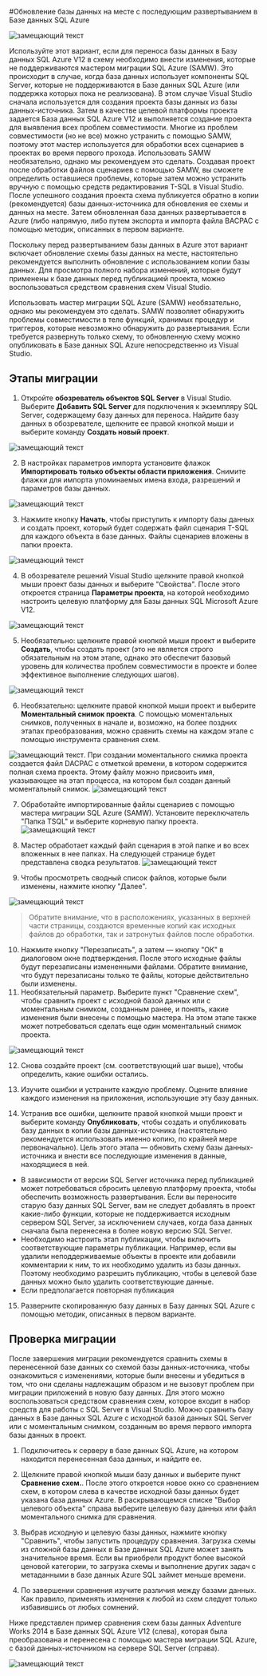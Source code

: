 <properties 
   pageTitle="Миграция с помощью Visual Studio и SSDT" 
   description="База данных SQL Microsoft Azure, перенос базы данных, импорт базы данных, экспорт базы данных, мастер миграции" 
   services="sql-database" 
   documentationCenter="" 
   authors="pehteh" 
   manager="jeffreyg" 
   editor="monicar"/>

<tags
   ms.service="sql-database"
   ms.devlang="NA"
   ms.topic="article"
   ms.tgt_pltfrm="NA"
   ms.workload="data-management" 
   ms.date="04/14/2015"
   ms.author="pehteh"/>

#Обновление базы данных на месте с последующим развертыванием в Базе данных SQL Azure

![замещающий текст](./media/sql-database-migrate-visualstudio-ssdt/01VSSSDTDiagram.png)

Используйте этот вариант, если для переноса базы данных в Базу данных SQL Azure V12 в схему необходимо внести изменения, которые не поддерживаются мастером миграции SQL Azure (SAMW). Это происходит в случае, когда база данных использует компоненты SQL Server, которые не поддерживаются в Базе данных SQL Azure (или поддержка которых пока не реализована). В этом случае Visual Studio сначала используется для создания проекта базы данных из базы данных-источника. Затем в качестве целевой платформы проекта задается База данных SQL Azure V12 и выполняется создание проекта для выявления всех проблем совместимости. Многие из проблем совместимости (но не все) можно устранить с помощью SAMW, поэтому этот мастер используется для обработки всех сценариев в проектах во время первого прохода. Использовать SAMW необязательно, однако мы рекомендуем это сделать. Создавая проект после обработки файлов сценариев с помощью SAMW, вы сможете определить оставшиеся проблемы, которые затем можно устранить вручную с помощью средств редактирования T-SQL в Visual Studio. После успешного создания проекта схема публикуется обратно в копии (рекомендуется) базы данных-источника для обновления ее схемы и данных на месте. Затем обновленная база данных развертывается в Azure (либо напрямую, либо путем экспорта и импорта файла BACPAC с помощью методик, описанных в первом варианте.
 
Поскольку перед развертыванием базы данных в Azure этот вариант включает обновление схемы базы данных на месте, настоятельно рекомендуется выполнить обновление с использованием копии базы данных. Для просмотра полного набора изменений, которые будут применены к базе данных перед публикацией проекта, можно воспользоваться средством сравнения схем Visual Studio.

Использовать мастер миграции SQL Azure (SAMW) необязательно, однако мы рекомендуем это сделать. SAMW позволяет обнаружить проблемы совместимости в теле функций, хранимых процедур и триггеров, которые невозможно обнаружить до развертывания. Если требуется развернуть только схему, то обновленную схему можно опубликовать в Базе данных SQL Azure непосредственно из Visual Studio.

## Этапы миграции

1.	Откройте **обозреватель объектов SQL Server** в Visual Studio. Выберите **Добавить SQL Server** для подключения к экземпляру SQL Server, содержащему базу данных для переноса. Найдите базу данных в обозревателе, щелкните ее правой кнопкой мыши и выберите команду **Создать новый проект**. 

![замещающий текст](./media/sql-database-migrate-visualstudio-ssdt/02MigrateSSDT.png)

2.	В настройках параметров импорта установите флажок **Импортировать только объекты области приложения**. Снимите флажки для импорта упоминаемых имена входа, разрешений и параметров базы данных.

![замещающий текст](./media/sql-database-migrate-visualstudio-ssdt/03MigrateSSDT.png)

3.	Нажмите кнопку **Начать**, чтобы приступить к импорту базы данных и создать проект, который будет содержать файл сценария T-SQL для каждого объекта в базе данных. Файлы сценариев вложены в папки проекта.

![замещающий текст](./media/sql-database-migrate-visualstudio-ssdt/04MigrateSSDT.png)

4.	В обозревателе решений Visual Studio щелкните правой кнопкой мыши проект базы данных и выберите "Свойства". После этого откроется страница **Параметры проекта**, на которой необходимо настроить целевую платформу для Базы данных SQL Microsoft Azure V12.

![замещающий текст](./media/sql-database-migrate-visualstudio-ssdt/05MigrateSSDT.png)

5.	Необязательно: щелкните правой кнопкой мыши проект и выберите **Создать**, чтобы создать проект (это не является строго обязательным на этом этапе, однако это обеспечит базовый уровень для количества проблем совместимости в проекте и более эффективное выполнение следующих шагов).

![замещающий текст](./media/sql-database-migrate-visualstudio-ssdt/06MigrateSSDT.png)

6.	Необязательно: щелкните правой кнопкой мыши проект и выберите **Моментальный снимок проекта**. С помощью моментальных снимков, полученных в начале и, возможно, на более поздних этапах преобразования, можно сравнить схемы на каждом этапе с помощью инструмента сравнения схем.

![замещающий текст](./media/sql-database-migrate-visualstudio-ssdt/07MigrateSSDT.png). При создании моментального снимка проекта создается файл DACPAC с отметкой времени, в котором содержится полная схема проекта. Этому файлу можно присвоить имя, указывающее на этап процесса, на котором был создан данный моментальный снимок. ![замещающий текст](./media/sql-database-migrate-visualstudio-ssdt/08MigrateSSDT.png)

7.	Обработайте импортированные файлы сценариев с помощью мастера миграции SQL Azure (SAMW). Установите переключатель "Папка TSQL" и выберите корневую папку проекта. ![замещающий текст](./media/sql-database-migrate-visualstudio-ssdt/09MigrateSSDT.png)

8.	Мастер обработает каждый файл сценария в этой папке и во всех вложенных в нее папках. На следующей странице будет представлена сводка результатов. ![замещающий текст](./media/sql-database-migrate-visualstudio-ssdt/10MigrateSSDT.png)
9.	Чтобы просмотреть сводный список файлов, которые были изменены, нажмите кнопку "Далее". 

![замещающий текст](./media/sql-database-migrate-visualstudio-ssdt/11MigrateSSDT.png)

>Обратите внимание, что в расположениях, указанных в верхней части страницы, создаются временные копий как исходных файлов до обработки, так и затронутых файлов после обработки.

10.	Нажмите кнопку "Перезаписать", а затем — кнопку "ОК" в диалоговом окне подтверждения. После этого исходные файлы будут перезаписаны измененными файлами. Обратите внимание, что будут перезаписаны только те файлы, которые действительно были изменены.
11.	Необязательный параметр. Выберите пункт "Сравнение схем", чтобы сравнить проект с исходной базой данных или с моментальным снимком, созданным ранее, и понять, какие изменения были внесены с помощью мастера. На этом этапе также может потребоваться сделать еще один моментальный снимок проекта. 

![замещающий текст](./media/sql-database-migrate-visualstudio-ssdt/12MigrateSSDT.png)

12.	Снова создайте проект (см. соответствующий шаг выше), чтобы определить, какие ошибки остались.

13.	Изучите ошибки и устраните каждую проблему. Оцените влияние каждого изменения на приложения, использующие эту базу данных.

14.	Устранив все ошибки, щелкните правой кнопкой мыши проект и выберите команду **Опубликовать**, чтобы создать и опубликовать базу данных в копии базы данных-источника (настоятельно рекомендуется использовать именно копию, по крайней мере первоначально). Цель этого этапа — обновить схему базы данных-источника и внести все последующие изменения в данные, находящиеся в ней.
- В зависимости от версии SQL Server источника перед публикацией может потребоваться сбросить целевую платформу проекта, чтобы обеспечить возможность развертывания. Если вы переносите старую базу данных SQL Server, вам не следует добавлять в проект какие-либо функции, которые не поддерживается исходным сервером SQL Server, за исключением случаев, когда база данных сначала была перенесена в более новую версию SQL Server. 
- Необходимо настроить этап публикации, чтобы включить соответствующие параметры публикации. Например, если вы удалили неподдерживаемые объекты в проекте или добавили комментарии к ним, то их необходимо удалить из базы данных. Поэтому необходимо разрешить публикацию, чтобы в целевой базе данных можно было удалить соответствующие данные. 
- Если предполагается повторная публикация 

15.	Разверните скопированную базу данных в Базу данных SQL Azure с помощью методик, описанных в первом варианте.

## Проверка миграции

После завершения миграции рекомендуется сравнить схемы в перенесенной базе данных со схемой базы данных-источника, чтобы ознакомиться с изменениями, которые были внесены и убедиться в том, что они сделаны надлежащим образом и не вызовут проблем при миграции приложений в новую базу данных. Для этого можно воспользоваться средством сравнения схем, которое входит в набор средств для работы с SQL Server в Visual Studio. Можно сравнить базу данных в Базе данных SQL Azure с исходной базой данных SQL Server или с моментальным снимком, созданным во время первого импорта базы данных в проект.

1.	Подключитесь к серверу в базе данных SQL Azure, на котором находится перенесенная база данных, и найдите ее. 

2.	Щелкните правой кнопкой мыши базу данных и выберите пункт **Сравнение схем.**. После этого откроется новое окно со сравнением схем, в котором слева в качестве исходной базы данных будет указана база данных Azure. В раскрывающемся списке "Выбор целевого объекта" справа выберите целевую базу данных или файл моментального снимка для сравнения.

3.	Выбрав исходную и целевую базы данных, нажмите кнопку "Сравнить", чтобы запустить процедуру сравнения. Загрузка схемы из сложной базы данных в Базе данных SQL Azure может занять значительное время. Если вы приобрели продукт более высокой ценовой категории, то загрузка схемы и выполнение других задач с метаданными в базе данных Azure SQL займет меньше времени.

4.	По завершении сравнения изучите различия между базами данных. Как правило, применять изменения к любой из схем следует только избавившись от любых сомнений.

Ниже представлен пример сравнения схем базы данных Adventure Works 2014 в Базе данных SQL Azure V12 (слева), которая была преобразована и перенесена с помощью мастера миграции SQL Azure, с базой данных-источником на сервере SQL Server (справа).

![замещающий текст](./media/sql-database-migrate-visualstudio-ssdt/13MigrateSSDT.png)

 

<!---HONumber=July15_HO2-->